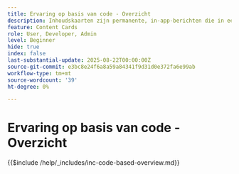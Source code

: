 ```yaml
---
title: Ervaring op basis van code - Overzicht
description: Inhoudskaarten zijn permanente, in-app-berichten die in een toegewezen postvak of feed in uw app wonen. Ze zijn ideaal voor het leveren van niet-urgente, informatieve of promotionele inhoud die in de loop der tijd zichtbaar is.
feature: Content Cards
role: User, Developer, Admin
level: Beginner
hide: true
index: false
last-substantial-update: 2025-08-22T00:00:00Z
source-git-commit: e3bc8e24f6a8a59a84341f9d31d0e372fa6e99ab
workflow-type: tm+mt
source-wordcount: '39'
ht-degree: 0%

---
```



# Ervaring op basis van code - Overzicht

{{$include /help/_includes/inc-code-based-overview.md}}
